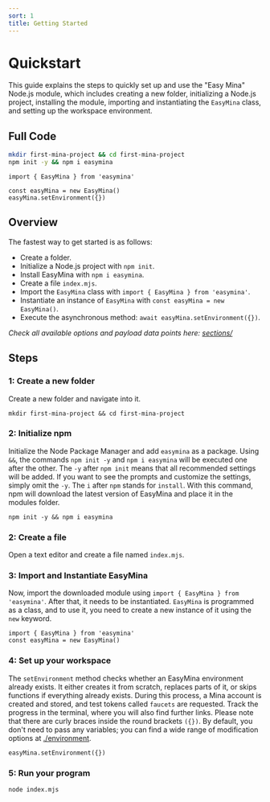 ```yaml
---
sort: 1
title: Getting Started
---
```


# Quickstart

This guide explains the steps to quickly set up and use the "Easy Mina" Node.js module, which includes creating a new folder, initializing a Node.js project, installing the module, importing and instantiating the `EasyMina` class, and setting up the workspace environment.

## Full Code
```bash
mkdir first-mina-project && cd first-mina-project
npm init -y && npm i easymina
```


```
import { EasyMina } from 'easymina'

const easyMina = new EasyMina()
easyMina.setEnvironment({})
```


## Overview
The fastest way to get started is as follows:
- Create a folder.
- Initialize a Node.js project with `npm init`.
- Install EasyMina with `npm i easymina`.
- Create a file `index.mjs`.
- Import the `EasyMina` class with `import { EasyMina } from 'easymina'`.
- Instantiate an instance of `EasyMina` with `const easyMina = new EasyMina()`.
- Execute the asynchronous method: `await easyMina.setEnvironment({})`.

*Check all available options and payload data points here: [sections/](../sections/)*

## Steps

### 1: Create a new folder
Create a new folder and navigate into it.

```linux / mac
mkdir first-mina-project && cd first-mina-project
```

### 2: Initialize npm
Initialize the Node Package Manager and add `easymina` as a package. Using `&&`, the commands `npm init -y` and `npm i easymina` will be executed one after the other. The `-y` after `npm init` means that all recommended settings will be added. If you want to see the prompts and customize the settings, simply omit the `-y`. The `i` after `npm` stands for `install`. With this command, npm will download the latest version of EasyMina and place it in the modules folder.

```linux / mac
npm init -y && npm i easymina
```

### 2: Create a file
Open a text editor and create a file named `index.mjs`.

### 3: Import and Instantiate EasyMina
Now, import the downloaded module using `import { EasyMina } from 'easymina'`. After that, it needs to be instantiated. `EasyMina` is programmed as a class, and to use it, you need to create a new instance of it using the `new` keyword.

```nodejs
import { EasyMina } from 'easymina'
const easyMina = new EasyMina()
```

### 4: Set up your workspace
The `setEnvironment` method checks whether an EasyMina environment already exists. It either creates it from scratch, replaces parts of it, or skips functions if everything already exists. During this process, a Mina account is created and stored, and test tokens called `faucets` are requested. Track the progress in the terminal, where you will also find further links. Please note that there are curly braces inside the round brackets `({})`. By default, you don't need to pass any variables; you can find a wide range of modification options at [./environment](https://easymina.github.io/environment/).

```nodejs
easyMina.setEnvironment({})
```

### 5: Run your program

```bash
node index.mjs
```